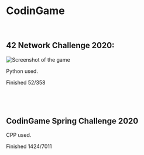 <!DOCTYPE html>
<html>

</head>

<body>
    <h1>CodinGame</h1>
    <p><br></p>
    <h2>42 Network Challenge 2020: </h2>
    <img align="center" src="play_42.png" alt="Screenshot of the game" />
    <p>Python used.&nbsp;</p>
    <p>Finished 52/358</p>
    <h2><br></h2>
    <h2>CodinGame Spring Challenge 2020&nbsp;</h2>
    <p>CPP used.&nbsp;</p>
    <p>Finished 1424/7011</p>
</body>

</html>
